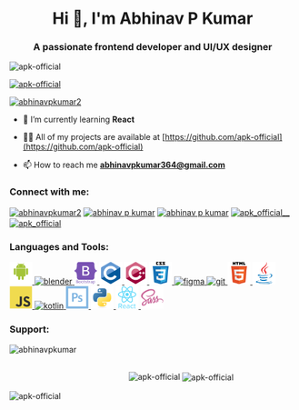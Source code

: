 <h1 align="center">Hi 👋, I'm Abhinav P Kumar</h1>
<h3 align="center">A passionate frontend developer and UI/UX designer</h3>

<p align="left"> <img src="https://komarev.com/ghpvc/?username=apk-official&label=Profile%20views&color=0e75b6&style=flat" alt="apk-official" /> </p>

<p align="left"> <a href="https://github.com/ryo-ma/github-profile-trophy"><img src="https://github-profile-trophy.vercel.app/?username=apk-official" alt="apk-official" /></a> </p>

<p align="left"> <a href="https://twitter.com/abhinavpkumar2" target="blank"><img src="https://img.shields.io/twitter/follow/abhinavpkumar2?logo=twitter&style=for-the-badge" alt="abhinavpkumar2" /></a> </p>

- 🌱 I’m currently learning **React**

- 👨‍💻 All of my projects are available at [https://github.com/apk-official](https://github.com/apk-official)

- 📫 How to reach me **abhinavpkumar364@gmail.com**

<h3 align="left">Connect with me:</h3>
<p align="left">
<a href="https://twitter.com/abhinavpkumar2" target="blank"><img align="center" src="https://raw.githubusercontent.com/rahuldkjain/github-profile-readme-generator/master/src/images/icons/Social/twitter.svg" alt="abhinavpkumar2" height="30" width="40" /></a>
<a href="https://linkedin.com/in/abhinav p kumar" target="blank"><img align="center" src="https://raw.githubusercontent.com/rahuldkjain/github-profile-readme-generator/master/src/images/icons/Social/linked-in-alt.svg" alt="abhinav p kumar" height="30" width="40" /></a>
<a href="https://fb.com/abhinav p kumar" target="blank"><img align="center" src="https://raw.githubusercontent.com/rahuldkjain/github-profile-readme-generator/master/src/images/icons/Social/facebook.svg" alt="abhinav p kumar" height="30" width="40" /></a>
<a href="https://instagram.com/apk_official__" target="blank"><img align="center" src="https://raw.githubusercontent.com/rahuldkjain/github-profile-readme-generator/master/src/images/icons/Social/instagram.svg" alt="apk_official__" height="30" width="40" /></a>
<a href="https://dribbble.com/apk_official" target="blank"><img align="center" src="https://raw.githubusercontent.com/rahuldkjain/github-profile-readme-generator/master/src/images/icons/Social/dribbble.svg" alt="apk_official" height="30" width="40" /></a>
</p>

<h3 align="left">Languages and Tools:</h3>
<p align="left"> <a href="https://developer.android.com" target="_blank" rel="noreferrer"> <img src="https://raw.githubusercontent.com/devicons/devicon/master/icons/android/android-original-wordmark.svg" alt="android" width="40" height="40"/> </a> <a href="https://www.blender.org/" target="_blank" rel="noreferrer"> <img src="https://download.blender.org/branding/community/blender_community_badge_white.svg" alt="blender" width="40" height="40"/> </a> <a href="https://getbootstrap.com" target="_blank" rel="noreferrer"> <img src="https://raw.githubusercontent.com/devicons/devicon/master/icons/bootstrap/bootstrap-plain-wordmark.svg" alt="bootstrap" width="40" height="40"/> </a> <a href="https://www.cprogramming.com/" target="_blank" rel="noreferrer"> <img src="https://raw.githubusercontent.com/devicons/devicon/master/icons/c/c-original.svg" alt="c" width="40" height="40"/> </a> <a href="https://www.w3schools.com/cpp/" target="_blank" rel="noreferrer"> <img src="https://raw.githubusercontent.com/devicons/devicon/master/icons/cplusplus/cplusplus-original.svg" alt="cplusplus" width="40" height="40"/> </a> <a href="https://www.w3schools.com/css/" target="_blank" rel="noreferrer"> <img src="https://raw.githubusercontent.com/devicons/devicon/master/icons/css3/css3-original-wordmark.svg" alt="css3" width="40" height="40"/> </a> <a href="https://www.figma.com/" target="_blank" rel="noreferrer"> <img src="https://www.vectorlogo.zone/logos/figma/figma-icon.svg" alt="figma" width="40" height="40"/> </a> <a href="https://git-scm.com/" target="_blank" rel="noreferrer"> <img src="https://www.vectorlogo.zone/logos/git-scm/git-scm-icon.svg" alt="git" width="40" height="40"/> </a> <a href="https://www.w3.org/html/" target="_blank" rel="noreferrer"> <img src="https://raw.githubusercontent.com/devicons/devicon/master/icons/html5/html5-original-wordmark.svg" alt="html5" width="40" height="40"/> </a> <a href="https://www.java.com" target="_blank" rel="noreferrer"> <img src="https://raw.githubusercontent.com/devicons/devicon/master/icons/java/java-original.svg" alt="java" width="40" height="40"/> </a> <a href="https://developer.mozilla.org/en-US/docs/Web/JavaScript" target="_blank" rel="noreferrer"> <img src="https://raw.githubusercontent.com/devicons/devicon/master/icons/javascript/javascript-original.svg" alt="javascript" width="40" height="40"/> </a> <a href="https://kotlinlang.org" target="_blank" rel="noreferrer"> <img src="https://www.vectorlogo.zone/logos/kotlinlang/kotlinlang-icon.svg" alt="kotlin" width="40" height="40"/> </a> <a href="https://www.photoshop.com/en" target="_blank" rel="noreferrer"> <img src="https://raw.githubusercontent.com/devicons/devicon/master/icons/photoshop/photoshop-line.svg" alt="photoshop" width="40" height="40"/> </a> <a href="https://www.python.org" target="_blank" rel="noreferrer"> <img src="https://raw.githubusercontent.com/devicons/devicon/master/icons/python/python-original.svg" alt="python" width="40" height="40"/> </a> <a href="https://reactjs.org/" target="_blank" rel="noreferrer"> <img src="https://raw.githubusercontent.com/devicons/devicon/master/icons/react/react-original-wordmark.svg" alt="react" width="40" height="40"/> </a> <a href="https://sass-lang.com" target="_blank" rel="noreferrer"> <img src="https://raw.githubusercontent.com/devicons/devicon/master/icons/sass/sass-original.svg" alt="sass" width="40" height="40"/> </a> </p>

<h3 align="left">Support:</h3>
<p><a href="https://www.buymeacoffee.com/abhinavpkumar"> <img align="left" src="https://cdn.buymeacoffee.com/buttons/v2/default-yellow.png" height="50" width="210" alt="abhinavpkumar" /></a></p><br><br>

<p><img align="left" src="https://github-readme-stats.vercel.app/api/top-langs?username=apk-official&show_icons=true&locale=en&layout=compact" alt="apk-official" /></p>

<p>&nbsp;<img align="center" src="https://github-readme-stats.vercel.app/api?username=apk-official&show_icons=true&locale=en" alt="apk-official" /></p>

<p><img align="center" src="https://github-readme-streak-stats.herokuapp.com/?user=apk-official&" alt="apk-official" /></p>

